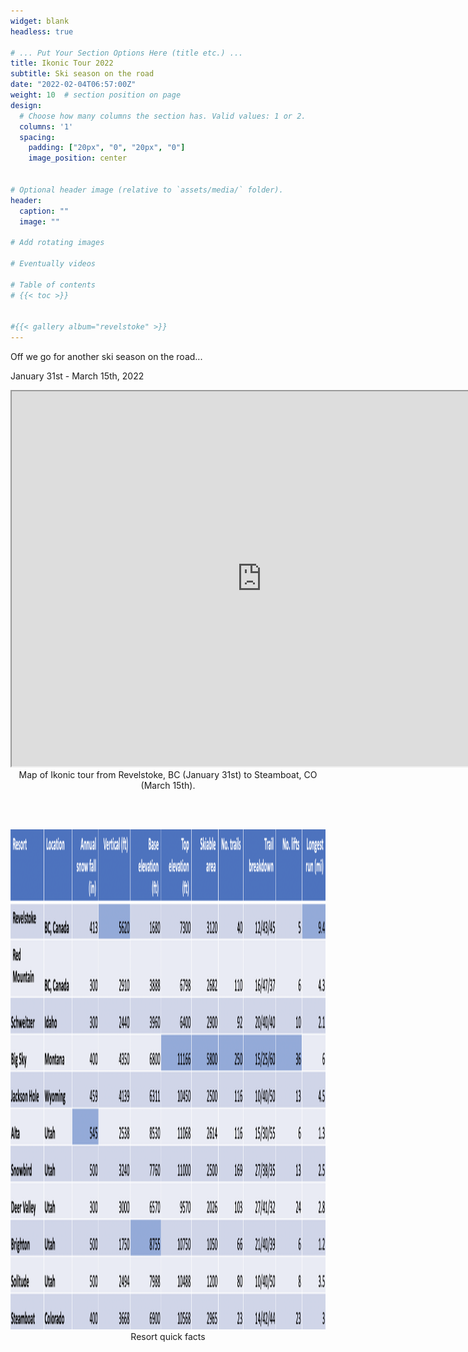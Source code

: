 ```yaml
---
widget: blank
headless: true

# ... Put Your Section Options Here (title etc.) ...
title: Ikonic Tour 2022
subtitle: Ski season on the road
date: "2022-02-04T06:57:00Z"
weight: 10  # section position on page
design:
  # Choose how many columns the section has. Valid values: 1 or 2.
  columns: '1'
  spacing:
    padding: ["20px", "0", "20px", "0"]
    image_position: center


# Optional header image (relative to `assets/media/` folder).
header:
  caption: ""
  image: ""

# Add rotating images 

# Eventually videos

# Table of contents 
# {{< toc >}}


#{{< gallery album="revelstoke" >}}
---
```


Off we go for another ski season on the road...

January 31st - March 15th, 2022

<div align="center">
  <iframe src="https://www.google.com/maps/d/u/0/embed?mid=1SuYam2lJZkozO_aERZwX3b3TcO7z6Hys&ehbc=2E312F" width="800" height="600"></iframe>
  <figcaption>Map of Ikonic tour from Revelstoke, BC (January 31st) to Steamboat, CO (March 15th).</figcaption>
</div>

<br/><br/>

<div align="center">
  <img src="resort-quick-facts.png" width="1000" height="800">
  <figcaption>Resort quick facts</figcaption>
</div>
